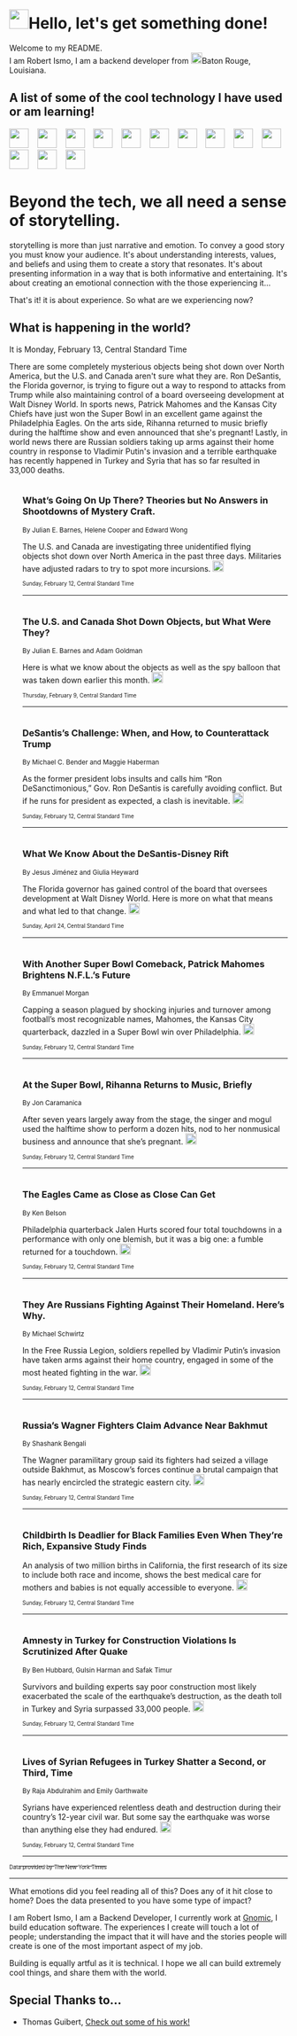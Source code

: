 <h1><img src="https://emojis.slackmojis.com/emojis/images/1643514375/3493/hot-coffee.gif?1643514375" width="35"/>Hello, let's get something done!</h1>

<p>Welcome to my README.<br/>
I am Robert Ismo, I am a backend developer from <img src="https://emojis.slackmojis.com/emojis/images/1638395689/50435/moulin_rouge.png?1638395689" width="20"/>Baton Rouge, Louisiana.</p>
<h2>A list of some of the cool technology I have used or am learning!</h2>
<p>
<img src="https://emojis.slackmojis.com/emojis/images/1643516091/21142/meow_bongotap.gif?1643516091" width="35" alt="">
<img src="https://img.shields.io/badge/Favorite%20Frontend%20Framework-SvelteKit-f83903" alt="">
<img src="https://img.shields.io/badge/Second%20Favorite-Vue-40b581" alt="">
<img src="https://img.shields.io/badge/Most%20Used%20Runtime-Nodejs-78b061" alt="">
<img src="https://emojis.slackmojis.com/emojis/images/1643517416/34482/fire.gif?1643517416" width="35" alt="">
<img src="https://img.shields.io/badge/Javascript%20But%20Better-Typescript-0078ca" alt="">
<img src="https://img.shields.io/badge/Favorite%20Language-Elixir-3e244d" alt="">
<img src="https://img.shields.io/badge/Containerize%20Everything-Docker-6ac9ef" alt="">
<img src="https://emojis.slackmojis.com/emojis/images/1643514596/5999/meow_party.gif?1643514596" width="35" alt="">
<img src="https://img.shields.io/badge/API%20Love%20Language-Graphql-de32a5" alt="">
<img src="https://img.shields.io/badge/Our%20Favorite%20Version%20Controller-Git-e94f33" alt="">
<img src="https://img.shields.io/badge/Favorite%20Database-Redis-d42d1d" alt="">
<img src="https://emojis.slackmojis.com/emojis/images/1643514559/5584/deployparrot.gif?1643514559" width="35" alt="">
<img src="https://img.shields.io/badge/Container%20Interstate-RabbitMQ-f66200" alt="">
<img src="https://img.shields.io/badge/Gotta%20Learn-Kubernetes-316adf" alt="">
<img src="https://img.shields.io/badge/Really%20Mature%20Now-WASM-654fef" alt="">
<img src="https://emojis.slackmojis.com/emojis/images/1666642497/61942/dance_vibe.gif?1666642497" width="35" alt="">
<img src="https://img.shields.io/badge/For%20My%20M1-ARM64-657d96" alt="">
<img src="https://img.shields.io/badge/Loving%20This%20So%20Much-TailwindCSS-17bcb5" alt="">
<img src="https://img.shields.io/badge/Cool%20Build%20Tool-Vite-f9cb24" alt="">
<img src="https://emojis.slackmojis.com/emojis/images/1669231376/62819/working-on-it.gif?1669231376" width="35" alt="">
<img src="https://img.shields.io/badge/Fun%20and%20Easy%20Database-MongoDB-5f8c49" alt="">
<img src="https://img.shields.io/badge/JS%20Life%20Support-NPM-c73737" alt="">
<img src="https://img.shields.io/badge/I%20Liked%20It-DynamoDB-0073b9" alt="">
<img src="https://emojis.slackmojis.com/emojis/images/1643514045/46/question.gif?1643514045" width="35" alt="">
<img src="https://img.shields.io/badge/cool-React-60d6f9" alt="">
<img src="https://img.shields.io/badge/Future%20Big%20Project-Lambda-f37e00" alt="">
<img src="https://img.shields.io/badge/NPM%20But%20Better-PNPM-f1aa07" alt="">
<img src="https://emojis.slackmojis.com/emojis/images/1643514943/9662/fbwow.gif?1643514943" width="35" alt="">
<img src="https://img.shields.io/badge/First%20Language-C-662079" alt="">
<img src="https://img.shields.io/badge/Where%20I%20Deploy%20Frontend-Vercel-000000" alt="">
<img src="https://img.shields.io/badge/Who%20Does%20not%20Want%20an%20App-Swift-f9492a" alt="">
<img src="https://emojis.slackmojis.com/emojis/images/1643514058/151/javascript.png?1643514058" width="35" alt="">
<img src="https://img.shields.io/badge/cool-Python-fbd542" alt="">
<img src="https://img.shields.io/badge/Favorite%20Something-Stripe-656cdc" alt="">
<img src="https://img.shields.io/badge/Of%20Course-HTML5-ed6327" alt="">
<img src="https://emojis.slackmojis.com/emojis/images/1660415405/60731/bomb.gif?1660415405" width="35" alt="">
<img src="https://img.shields.io/badge/hate-CSS-2964ec" alt="">
<img src="https://img.shields.io/badge/Learning-CircleCI-141215" alt="">
<img src="https://img.shields.io/badge/Learning-Rust-fbbb3b" alt="">
<img src="https://emojis.slackmojis.com/emojis/images/1660415397/60712/writing-hand.gif?1660415397" width="35" alt="">
<img src="https://img.shields.io/badge/Dev%20Browser%20of%20Choice-Firefox-cc4e26" alt="">
<img src="https://img.shields.io/badge/Recoverying%20From%20Windows-UNIX-1781e3" alt="">
<img src="https://img.shields.io/badge/LOVE-LogSeq-90c1c2" alt="">
<img src="https://emojis.slackmojis.com/emojis/images/1643514066/223/kirby.gif?1643514066" width="35" alt="">
<img src="https://img.shields.io/badge/Daily%20Driver-MacOS-e6e6e8" alt="">
<img src="https://img.shields.io/badge/Git%20Server-Github-000000" alt="">
<img src="https://img.shields.io/badge/enjoyable-EC2-f17428" alt="">
<img src="https://emojis.slackmojis.com/emojis/images/1643514239/2069/excited.gif?1643514239" width="35" alt="">
</p>
<h1>Beyond the tech, we all need a sense of storytelling.</h1>
<p>storytelling is more than just narrative and emotion. To convey a good story you must know your audience. It's about understanding interests, values, and beliefs and using them to create a story that resonates. It's about presenting information in a way that is both informative and entertaining. It's about creating an emotional connection with the those experiencing it...</p>
<p>That's it! it is about experience. So what are we experiencing now?</p>
<h2>What is happening in the world?</h2>
<p>It is Monday, February 13, Central Standard Time</p>
<p>
There are some completely mysterious objects being shot down over North America, but the U.S. and Canada aren&#39;t sure what they are. Ron DeSantis, the Florida governor, is trying to figure out a way to respond to attacks from Trump while also maintaining control of a board overseeing development at Walt Disney World. In sports news, Patrick Mahomes and the Kansas City Chiefs have just won the Super Bowl in an excellent game against the Philadelphia Eagles. On the arts side, Rihanna returned to music briefly during the halftime show and even announced that she&#39;s pregnant! Lastly, in world news there are Russian soldiers taking up arms against their home country in response to Vladimir Putin&#39;s invasion and a terrible earthquake has recently happened in Turkey and Syria that has so far resulted in 33,000 deaths.</p>
<ol>
<img src="https://img.shields.io/badge/-us-blue" alt="">
<h3>What’s Going On Up There? Theories but No Answers in Shootdowns of Mystery Craft.</h3>
<sub>By Julian E. Barnes, Helene Cooper and Edward Wong</sub>
<p>The U.S. and Canada are investigating three unidentified flying objects shot down over North America in the past three days. Militaries have adjusted radars to try to spot more incursions.  <a href="https://nyti.ms/3HUWnGD"><img src="https://developer.nytimes.com/files/poweredby_nytimes_30b.png?v=1583354208352" height="20"></a></p>
<sub><sub>Sunday, February 12, Central Standard Time</sub></sub>
<hr/>
<img src="https://img.shields.io/badge/-us-blue" alt="">
<h3>The U.S. and Canada Shot Down Objects, but What Were They?</h3>
<sub>By Julian E. Barnes and Adam Goldman</sub>
<p>Here is what we know about the objects as well as the spy balloon that was taken down earlier this month.  <a href="https://nyti.ms/3YbGOBj"><img src="https://developer.nytimes.com/files/poweredby_nytimes_30b.png?v=1583354208352" height="20"></a></p>
<sub><sub>Thursday, February 9, Central Standard Time</sub></sub>
<hr/>
<img src="https://img.shields.io/badge/-us-blue" alt="">
<h3>DeSantis’s Challenge: When, and How, to Counterattack Trump</h3>
<sub>By Michael C. Bender and Maggie Haberman</sub>
<p>As the former president lobs insults and calls him “Ron DeSanctimonious,” Gov. Ron DeSantis is carefully avoiding conflict. But if he runs for president as expected, a clash is inevitable.  <a href="https://nyti.ms/3XoZg8b"><img src="https://developer.nytimes.com/files/poweredby_nytimes_30b.png?v=1583354208352" height="20"></a></p>
<sub><sub>Sunday, February 12, Central Standard Time</sub></sub>
<hr/>
<img src="https://img.shields.io/badge/-us-blue" alt="">
<h3>What We Know About the DeSantis-Disney Rift</h3>
<sub>By Jesus Jiménez and Giulia Heyward</sub>
<p>The Florida governor has gained control of the board that oversees development at Walt Disney World. Here is more on what that means and what led to that change.  <a href="https://nyti.ms/3vJp5Ec"><img src="https://developer.nytimes.com/files/poweredby_nytimes_30b.png?v=1583354208352" height="20"></a></p>
<sub><sub>Sunday, April 24, Central Standard Time</sub></sub>
<hr/>
<img src="https://img.shields.io/badge/-sports-blue" alt="">
<h3>With Another Super Bowl Comeback, Patrick Mahomes Brightens N.F.L.’s Future</h3>
<sub>By Emmanuel Morgan</sub>
<p>Capping a season plagued by shocking injuries and turnover among football’s most recognizable names, Mahomes, the Kansas City quarterback, dazzled in a Super Bowl win over Philadelphia.  <a href="https://nyti.ms/3lqzvHr"><img src="https://developer.nytimes.com/files/poweredby_nytimes_30b.png?v=1583354208352" height="20"></a></p>
<sub><sub>Sunday, February 12, Central Standard Time</sub></sub>
<hr/>
<img src="https://img.shields.io/badge/-arts-blue" alt="">
<h3>At the Super Bowl, Rihanna Returns to Music, Briefly</h3>
<sub>By Jon Caramanica</sub>
<p>After seven years largely away from the stage, the singer and mogul used the halftime show to perform a dozen hits, nod to her nonmusical business and announce that she’s pregnant.  <a href="https://nyti.ms/3lurame"><img src="https://developer.nytimes.com/files/poweredby_nytimes_30b.png?v=1583354208352" height="20"></a></p>
<sub><sub>Sunday, February 12, Central Standard Time</sub></sub>
<hr/>
<img src="https://img.shields.io/badge/-sports-blue" alt="">
<h3>The Eagles Came as Close as Close Can Get</h3>
<sub>By Ken Belson</sub>
<p>Philadelphia quarterback Jalen Hurts scored four total touchdowns in a performance with only one blemish, but it was a big one: a fumble returned for a touchdown.  <a href="https://nyti.ms/3JZvXpV"><img src="https://developer.nytimes.com/files/poweredby_nytimes_30b.png?v=1583354208352" height="20"></a></p>
<sub><sub>Sunday, February 12, Central Standard Time</sub></sub>
<hr/>
<img src="https://img.shields.io/badge/-world-blue" alt="">
<h3>They Are Russians Fighting Against Their Homeland. Here’s Why.</h3>
<sub>By Michael Schwirtz</sub>
<p>In the Free Russia Legion, soldiers repelled by Vladimir Putin’s invasion have taken arms against their home country, engaged in some of the most heated fighting in the war.  <a href="https://nyti.ms/3E35V1f"><img src="https://developer.nytimes.com/files/poweredby_nytimes_30b.png?v=1583354208352" height="20"></a></p>
<sub><sub>Sunday, February 12, Central Standard Time</sub></sub>
<hr/>
<img src="https://img.shields.io/badge/-world-blue" alt="">
<h3>Russia’s Wagner Fighters Claim Advance Near Bakhmut</h3>
<sub>By Shashank Bengali</sub>
<p>The Wagner paramilitary group said its fighters had seized a village outside Bakhmut, as Moscow’s forces continue a brutal campaign that has nearly encircled the strategic eastern city.  <a href="https://nyti.ms/3XrCInx"><img src="https://developer.nytimes.com/files/poweredby_nytimes_30b.png?v=1583354208352" height="20"></a></p>
<sub><sub>Sunday, February 12, Central Standard Time</sub></sub>
<hr/>
<img src="https://img.shields.io/badge/-upshot-blue" alt="">
<h3>Childbirth Is Deadlier for Black Families Even When They’re Rich, Expansive Study Finds</h3>
<sub></sub>
<p>An analysis of two million births in California, the first research of its size to include both race and income, shows the best medical care for mothers and babies is not equally accessible to everyone.  <a href="https://nyti.ms/3lo5oQN"><img src="https://developer.nytimes.com/files/poweredby_nytimes_30b.png?v=1583354208352" height="20"></a></p>
<sub><sub>Sunday, February 12, Central Standard Time</sub></sub>
<hr/>
<img src="https://img.shields.io/badge/-world-blue" alt="">
<h3>Amnesty in Turkey for Construction Violations Is Scrutinized After Quake</h3>
<sub>By Ben Hubbard, Gulsin Harman and Safak Timur</sub>
<p>Survivors and building experts say poor construction most likely exacerbated the scale of the earthquake’s destruction, as the death toll in Turkey and Syria surpassed 33,000 people.  <a href="https://nyti.ms/3IfLJvw"><img src="https://developer.nytimes.com/files/poweredby_nytimes_30b.png?v=1583354208352" height="20"></a></p>
<sub><sub>Sunday, February 12, Central Standard Time</sub></sub>
<hr/>
<img src="https://img.shields.io/badge/-world-blue" alt="">
<h3>Lives of Syrian Refugees in Turkey Shatter a Second, or Third, Time</h3>
<sub>By Raja Abdulrahim and Emily Garthwaite</sub>
<p>Syrians have experienced relentless death and destruction during their country’s 12-year civil war. But some say the earthquake was worse than anything else they had endured.  <a href="https://nyti.ms/3Xsld6i"><img src="https://developer.nytimes.com/files/poweredby_nytimes_30b.png?v=1583354208352" height="20"></a></p>
<sub><sub>Sunday, February 12, Central Standard Time</sub></sub>
<hr/>
</ol>
<a href="https://developer.nytimes.com"><sub><sub>Data provided by The New York Times</sub></sub></a>
<hr/>
<p>What emotions did you feel reading all of this? Does any of it hit close to home? Does the data presented to you have some type of impact?</p>
<p>I am Robert Ismo, I am a Backend Developer, I currently work at <a href="https://gnomic.education/">Gnomic</a>, I build education software. The experiences I create will touch a lot of people; understanding the impact that it will have and the stories people will create is one of the most important aspect of my job.</p>
<p>Building is equally artful as it is technical. I hope we all can build extremely cool things, and share them with the world.</p>
<h2>Special Thanks to...</h2>
<ul>
<li>Thomas Guibert, <a href="https://github.com/thmsgbrt/thmsgbrt">Check out some of his work!</a></li>
</ul>